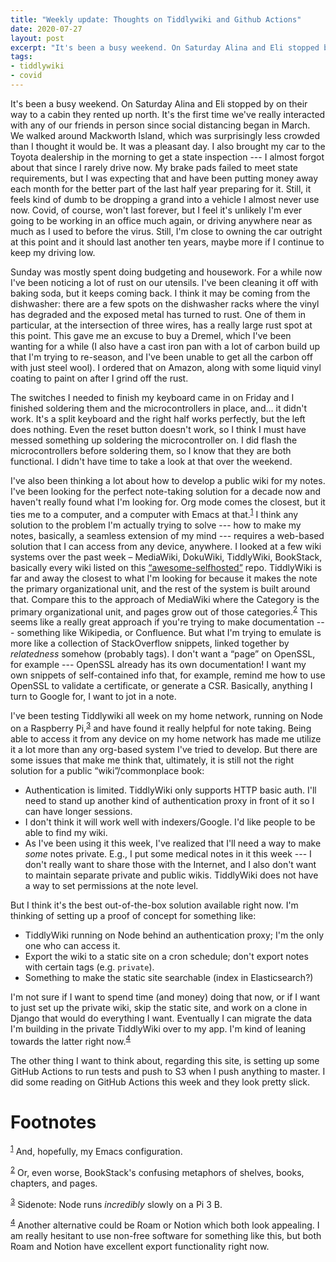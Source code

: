 ```yaml
---
title: "Weekly update: Thoughts on Tiddlywiki and Github Actions"
date: 2020-07-27
layout: post
excerpt: "It's been a busy weekend. On Saturday Alina and Eli stopped by on their way to a cabin they rented up north. It's the first time we've really interacted with any of our friends in person since social distancing began in March. We walked around Mackworth Island, which was surprisingly less crowded than I thought it would be. It was a pleasant day. I also brought my car to the Toyota dealership in the morning to get a state inspection --- I almost forgot about that since I rarely drive now. My brake pads failed to meet state requirements, but I was expecting that and have been putting money away each month for the better part of the last half year preparing for it. Still, it feels kind of dumb to be dropping a grand into a vehicle I almost never use now. Covid, of course, won't last forever, but I feel it's unlikely I'm ever going to be working in an office much again, or driving anywhere near as much as I used to before the virus. Still, I'm close to owning the car outright at this point and it should last another ten years, maybe more if I continue to keep my driving low."
tags: 
- tiddlywiki 
- covid
---
```

It's been a busy weekend. On Saturday Alina and Eli stopped by on their way to a cabin they rented up north. It's the first time we've really interacted with any of our friends in person since social distancing began in March. We walked around Mackworth Island, which was surprisingly less crowded than I thought it would be. It was a pleasant day. I also brought my car to the Toyota dealership in the morning to get a state inspection --- I almost forgot about that since I rarely drive now. My brake pads failed to meet state requirements, but I was expecting that and have been putting money away each month for the better part of the last half year preparing for it. Still, it feels kind of dumb to be dropping a grand into a vehicle I almost never use now. Covid, of course, won't last forever, but I feel it's unlikely I'm ever going to be working in an office much again, or driving anywhere near as much as I used to before the virus. Still, I'm close to owning the car outright at this point and it should last another ten years, maybe more if I continue to keep my driving low.

Sunday was mostly spent doing budgeting and housework. For a while now I've been noticing a lot of rust on our utensils. I've been cleaning it off with baking soda, but it keeps coming back. I think it may be coming from the dishwasher: there are a few spots on the dishwasher racks where the vinyl has degraded and the exposed metal has turned to rust. One of them in particular, at the intersection of three wires, has a really large rust spot at this point. This gave me an excuse to buy a Dremel, which I've been wanting for a while (I also have a cast iron pan with a lot of carbon build up that I'm trying to re-season, and I've been unable to get all the carbon off with just steel wool). I ordered that on Amazon, along with some liquid vinyl coating to paint on after I grind off the rust.

The switches I needed to finish my keyboard came in on Friday and I finished soldering them and the microcontrollers in place, and&#x2026; it didn't work. It's a split keyboard and the right half works perfectly, but the left does nothing. Even the reset button doesn't work, so I think I must have messed something up soldering the microcontroller on. I did flash the microcontrollers before soldering them, so I know that they are both functional. I didn't have time to take a look at that over the weekend.

I've also been thinking a lot about how to develop a public wiki for my notes. I've been looking for the perfect note-taking solution for a decade now and haven't really found what I'm looking for. Org mode comes the closest, but it ties me to a computer, and a computer with Emacs at that.<sup><a id="fnr.1" class="footref" href="#fn.1">1</a></sup> I think any solution to the problem I'm actually trying to solve --- how to make my notes, basically, a seamless extension of my mind --- requires a web-based solution that I can access from any device, anywhere. I looked at a few wiki systems over the past week &#x2013; MediaWiki, DokuWiki, TiddlyWiki, BookStack, basically every wiki listed on this [&ldquo;awesome-selfhosted&rdquo;](https://github.com/awesome-selfhosted/awesome-selfhosted) repo. TiddlyWiki is far and away the closest to what I'm looking for because it makes the note the primary organizational unit, and the rest of the system is built around that. Compare this to the approach of MediaWiki where the Category is the primary organizational unit, and pages grow out of those categories.<sup><a id="fnr.2" class="footref" href="#fn.2">2</a></sup> This seems like a really great approach if you're trying to make documentation --- something like Wikipedia, or Confluence. But what I'm trying to emulate is more like a collection of StackOverflow snippets, linked together by *relatedness* somehow (probably tags). I don't want a &ldquo;page&rdquo; on OpenSSL, for example --- OpenSSL already has its own documentation! I want my own snippets of self-contained info that, for example, remind me how to use OpenSSL to validate a certificate, or generate a CSR. Basically, anything I turn to Google for, I want to jot in a note.

I've been testing Tiddlywiki all week on my home network, running on Node on a Raspberry Pi,<sup><a id="fnr.3" class="footref" href="#fn.3">3</a></sup> and have found it really helpful for note taking. Being able to access it from any device on my home network has made me utilize it a lot more than any org-based system I've tried to develop. But there are some issues that make me think that, ultimately, it is still not the right solution for a public &ldquo;wiki&rdquo;/commonplace book:

-   Authentication is limited. TiddlyWiki only supports HTTP basic auth. I'll need to stand up another kind of authentication proxy in front of it so I can have longer sessions.
-   I don't think it will work well with indexers/Google. I'd like people to be able to find my wiki.
-   As I've been using it this week, I've realized that I'll need a way to make *some* notes private. E.g., I put some medical notes in it this week --- I don't really want to share those with the Internet, and I also don't want to maintain separate private and public wikis. TiddlyWiki does not have a way to set permissions at the note level.

But I think it's the best out-of-the-box solution available right now. I'm thinking of setting up  a proof of concept for something like:

-   TiddlyWiki running on Node behind an authentication proxy; I'm the only one who can access it.
-   Export the wiki to a static site on a cron schedule; don't export notes with certain tags (e.g. `private`).
-   Something to make the static site searchable (index in Elasticsearch?)

I'm not sure if I want to spend time (and money) doing that now, or if I want to just set up the private wiki, skip the static site, and work on a clone in Django that would do everything I want. Eventually I can migrate the data I'm building in the private TiddlyWiki over to my app. I'm kind of leaning towards the latter right now.<sup><a id="fnr.4" class="footref" href="#fn.4">4</a></sup>

The other thing I want to think about, regarding this site, is setting up some GitHub Actions to run tests and push to S3 when I push anything to master. I did some reading on GitHub Actions this week and they look pretty slick.

# Footnotes

<sup><a id="fn.1" href="#fnr.1">1</a></sup> And, hopefully, my Emacs configuration.

<sup><a id="fn.2" href="#fnr.2">2</a></sup> Or, even worse, BookStack's confusing metaphors of shelves, books, chapters, and pages.

<sup><a id="fn.3" href="#fnr.3">3</a></sup> Sidenote: Node runs *incredibly* slowly on a Pi 3 B.

<sup><a id="fn.4" href="#fnr.4">4</a></sup> Another alternative could be Roam or Notion which both look appealing. I am really hesitant to use non-free software for something like this, but both Roam and Notion have excellent export functionality right now.

